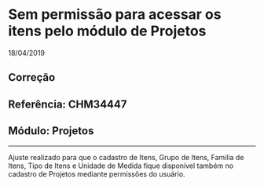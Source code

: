 # Sem permissão para acessar os itens pelo módulo de Projetos
18/04/2019
## Correção
## Referência: CHM34447
## Módulo: Projetos
***

Ajuste realizado para que o cadastro de Itens, Grupo de Itens, Familia de Itens, Tipo de Itens e Unidade de Medida fique disponível também no cadastro de Projetos mediante permissões do usuário.
